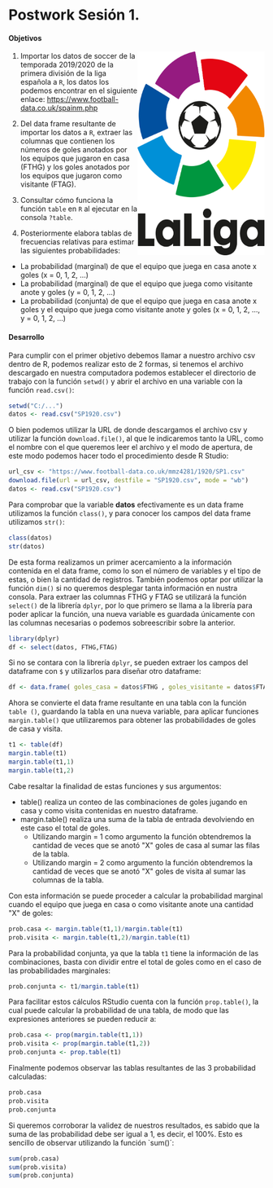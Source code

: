 # Postwork Sesión 1.

#### Objetivos
<img src="../Imágenes/Imágen 2.png" align="right" height="400" width="250">

1. Importar los datos de soccer de la temporada 2019/2020 de la primera división de la liga española a `R`, los datos los podemos encontrar en el siguiente enlace: https://www.football-data.co.uk/spainm.php

2. Del data frame resultante de importar los datos a `R`, extraer las columnas que contienen los números de goles anotados por los equipos que jugaron en casa (FTHG) y los goles anotados por los equipos que jugaron como visitante (FTAG).

3. Consultar cómo funciona la función `table` en `R` al ejecutar en la consola `?table`.
 
4. Posteriormente elabora tablas de frecuencias relativas para estimar las siguientes probabilidades:

- La probabilidad (marginal) de que el equipo que juega en casa anote x goles (x = 0, 1, 2, ...)
- La probabilidad (marginal) de que el equipo que juega como visitante anote y goles (y = 0, 1, 2, ...)
- La probabilidad (conjunta) de que el equipo que juega en casa anote x goles y el equipo que juega como visitante anote y goles (x = 0, 1, 2, ..., y = 0, 1, 2, ...)


#### Desarrollo

Para cumplir con el primer objetivo debemos llamar a nuestro archivo csv dentro de R, podemos realizar esto de 2 formas, si tenemos el archivo descargado en nuestra computadora podemos establecer el directorio de trabajo con la función `setwd()` y abrir el archivo en una variable con la función `read.csv()`:

```R
setwd("C:/...") 
datos <- read.csv("SP1920.csv")
```

O bien podemos utilizar la URL de donde descargamos el archivo csv y utilizar la función `download.file()`, al que le indicaremos tanto la URL, como el nombre con el que queremos leer el archivo y el modo de apertura, de este modo podemos hacer todo el procedimiento desde R Studio:

```R
url_csv <- "https://www.football-data.co.uk/mmz4281/1920/SP1.csv"
download.file(url = url_csv, destfile = "SP1920.csv", mode = "wb")
datos <- read.csv("SP1920.csv")
```

Para comprobar que la variable **datos** efectivamente es un data frame utilizamos la función `class()`, y para conocer los campos del data frame utilizamos `str()`:

```R
class(datos)
str(datos)
```

De esta forma realizamos un primer acercamiento a la información contenida en el data frame, como lo son el número de variables y el tipo de estas, o bien la cantidad de registros. También podemos optar por utilizar la función `dim()` si no queremos desplegar tanta información en nustra consola. Para extraer las columnas FTHG y FTAG se utilizará la función `select()` de la librería `dplyr`, por lo que primero se llama a la librería para poder aplicar la función, una nueva variable es guardada únicamente con las columnas necesarias o podemos sobreescribir sobre la anterior.

```R
library(dplyr)
df <- select(datos, FTHG,FTAG)
```
Si no se contara con la librería `dplyr`,  se pueden extraer los campos del dataframe con `$` y utilizarlos para diseñar otro dataframe:

```R
df <- data.frame( goles_casa = datos$FTHG , goles_visitante = datos$FTAG)
```

Ahora se convierte el data frame resultante en una tabla con la función `table ()`, guardando la tabla en una nueva variable, para aplicar funciones `margin.table()` que utilizaremos para obtener las probabilidades de goles de casa y visita.

```R
t1 <- table(df) 
margin.table(t1)
margin.table(t1,1) 
margin.table(t1,2) 
```

Cabe resaltar la finalidad de estas funciones y sus argumentos:
- table() realiza un conteo de las combinaciones  de goles jugando en casa y como visita contenidas en nuestro dataframe. 
- margin.table() realiza una suma de la tabla de entrada devolviendo en este caso el total de goles.
  - Utilizando margin = 1 como argumento la función obtendremos la cantidad de veces que se anotó "X" goles de casa al sumar las filas de la tabla.
  - Utilizando margin = 2 como argumento la función obtendremos la cantidad de veces que se anotó "X" goles de visita al sumar las columnas de la tabla.

Con esta información se puede proceder a calcular la probabilidad marginal cuando el equipo que juega en casa o como visitante anote una cantidad "X" de goles:

```R
prob.casa <- margin.table(t1,1)/margin.table(t1) 
prob.visita <- margin.table(t1,2)/margin.table(t1)
```

Para la probabilidad conjunta, ya que la tabla `t1` tiene la información de las combinaciones, basta con dividir entre el total de goles como en el caso de las probabilidades marginales:

```R
prob.conjunta <- t1/margin.table(t1)
```

Para facilitar estos cálculos RStudio cuenta con la función `prop.table()`, la cual puede calcular la probabilidad de una tabla, de modo que las expresiones anteriores se pueden reducir a:

```R
prob.casa <- prop(margin.table(t1,1))
prob.visita <- prop(margin.table(t1,2))
prob.conjunta <- prop.table(t1)
```

Finalmente podemos observar las tablas resultantes de las 3 probabilidad calculadas:

```R
prob.casa
prob.visita
prob.conjunta
```

Si queremos corroborar la validez de nuestros resultados, es sabido que la suma de las probabilidad debe ser igual a 1, es decir, el 100%. Esto es sencillo de observar utilizando la función `sum()´:

```R
sum(prob.casa)
sum(prob.visita)
sum(prob.conjunta)
```

